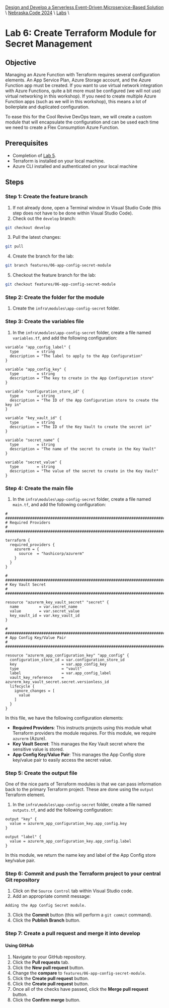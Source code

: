 [Design and Develop a Serverless Event-Driven Microservice-Based Solution](https://github.com/TaleLearnCode/EDAMicroserviceWorkshop) \ [Nebraska.Code 2024](README.md)  \ [Labs](README.md) \

# Lab 6: Create Terraform Module for Secret Management

## Objective

Managing an Azure Function with Terraform requires several configuration elements. An App Service Plan, Azure Storage account, and the Azure Function app must be created. If you want to use virtual network integration with Azure Functions, quite a bit more must be configured (we will not use) virtual networking in this workshop). If you need to create multiple Azure Function apps (such as we will in this workshop), this means a lot of boilerplate and duplicated configuration.

To ease this for the Cool Revive DevOps team, we will create a custom module that will encapsulate the configuration and can be used each time we need to create a Flex Consumption Azure Function.

## Prerequisites

- Completion of [Lab 5](05-azure-function-module.md).
- Terraform is installed on your local machine.
- Azure CLI installed and authenticated on your local machine

## Steps

### Step 1: Create the feature branch

1. If not already done, open a Terminal window in Visual Studio Code (this step does not have to be done within Visual Studio Code).
2. Check out the `develop` branch:

```sh
git checkout develop
```

3. Pull the latest changes:

```sh
git pull
```

4. Create the branch for the lab:

```sh
git branch features/06-app-config-secret-module
```

5. Checkout the feature branch for the lab:

```sh
git checkout features/06-app-config-secret-module
```

### Step 2: Create the folder for the module

1. Create the `infra\modules\app-config-secret` folder.

### Step 3: Create the variables file

1. In the `infra\modules\app-config-secret` folder, create a file named `variables.tf`, and add the following configuration:

```HCL
variable "app_config_label" {
  type        = string
  description = "The label to apply to the App Configuration"
}

variable "app_config_key" {
  type        = string
  description = "The key to create in the App Configuration store"
}

variable "configuration_store_id" {
  type        = string
  description = "The ID of the App Configuration store to create the key in"
}

variable "key_vault_id" {
  type        = string
  description = "The ID of the Key Vault to create the secret in"
}

variable "secret_name" {
  type        = string
  description = "The name of the secret to create in the Key Vault"
}

variable "secret_value" {
  type        = string
  description = "The value of the secret to create in the Key Vault"
}
```

### Step 4: Create the main file

1. In the `infra\modules\app-config-secret` folder, create a file named `main.tf`, and add the following configuration:

```HCL
# #############################################################################
# Required Providers
# #############################################################################

terraform {
  required_providers {
    azurerm = {
      source  = "hashicorp/azurerm"
    }
  }
}

# #############################################################################
# Key Vault Secret
# #############################################################################

resource "azurerm_key_vault_secret" "secret" {
  name         = var.secret_name
  value        = var.secret_value
  key_vault_id = var.key_vault_id
}

# #############################################################################
# App Config Key/Value Pair
# #############################################################################

resource "azurerm_app_configuration_key" "app_config" {
  configuration_store_id = var.configuration_store_id
  key                    = var.app_config_key
  type                   = "vault"
  label                  = var.app_config_label
  vault_key_reference    = azurerm_key_vault_secret.secret.versionless_id
  lifecycle {
    ignore_changes = [
      value
    ]
  }
}
```

In this file, we have the following configuration elements:

- **Required Providers**: This instructs projects using this module what Terraform providers the module requires. For this module, we require `azurerm` (Azure).
- **Key Vault Secret**: This manages the Key Vault secret where the sensitive value is stored.
- **App Config Key/Value Pair**: This manages the App Config store key/value pair to easily access the secret value.

### Step 5: Create the output file

One of the nice parts of Terraform modules is that we can pass information back to the primary Terraform project. These are done using the `output` Terraform element.

1. In the `infra\modules\app-config-secret` folder, create a file named `outputs.tf`, and add the following configuration:

```HCL
output "key" {
  value = azurerm_app_configuration_key.app_config.key
}

output "label" {
  value = azurerm_app_configuration_key.app_config.label
}
```

In this module, we return the name key and label of the App Config store key/value pair.

### Step 6: Commit and push the Terraform project to your central Git repository

1. Click on the `Source Control` tab within Visual Studio code.
2. Add an appropriate commit message:

```
Adding the App Config Secret module.
```

3. Click the **Commit** button (this will perform a `git commit` command).
4. Click the **Publish Branch** button.

### Step 7: Create a pull request and merge it into develop

#### Using GitHub

1. Navigate to your GitHub repository.
2. Click the **Pull requests** tab.
3. Click the **New pull request** button.
4. Change the **compare** to `features/06-app-config-secret-module`.
5. Click the **Create pull request** button.
6. Click the **Create pull request** button.
7. Once all of the checks have passed, click the **Merge pull request** button.
8. Click the **Confirm merge** button.